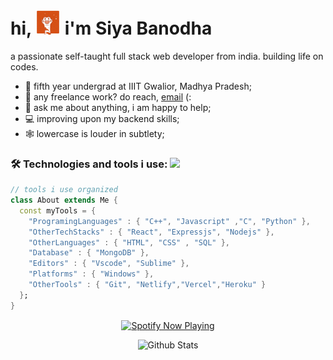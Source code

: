 # hi, <img src="https://github.com/sia162/sia162/blob/main/giphy.gif" width="40"> i'm Siya Banodha
a passionate self-taught full stack web developer from india. building life on codes. 

- 👾 fifth year undergrad at IIIT Gwalior, Madhya Pradesh;
- 💼 any freelance work? do reach, [email](mailto:siyabanodha@gmail.com) (:
- 💬 ask me about anything, i am happy to help;
- 💻 improving upon my backend skills;
- 🕸️ lowercase is louder in subtlety;
  
### 🛠 Technologies and tools i use: <img src="https://media.giphy.com/media/VgCDAzcKvsR6OM0uWg/giphy.gif" width="50">
```dart 
// tools i use organized
class About extends Me { 
  const myTools = {  
    "ProgramingLanguages" : { "C++", "Javascript" ,"C", "Python" },
    "OtherTechStacks" : { "React", "Expressjs", "Nodejs" },
    "OtherLanguages" : { "HTML", "CSS" , "SQL" },
    "Database" : { "MongoDB" },
    "Editors" : { "Vscode", "Sublime" },
    "Platforms" : { "Windows" },
    "OtherTools" : { "Git", "Netlify","Vercel","Heroku" }
  };
}
```

<div align="center">
  <a href="https://spotify-github-profile.vercel.app/api/view?uid=31wzkpih2ypb3jdgfggphsydrzsu&redirect=true">
    <img src="https://spotify-github-profile.vercel.app/api/view?uid=31wzkpih2ypb3jdgfggphsydrzsu&cover_image=false&theme=default&show_offline=false&background_color=121212&interchange=true&bar_color=53b14f&bar_color_cover=true" alt="Spotify Now Playing" align="center">
  </a>
</div>



<p align="center">
  <img src="https://raw.githubusercontent.com/mayhemantt/mayhemantt/Update/svg/Bottom.svg" alt="Github Stats" />
</p>
